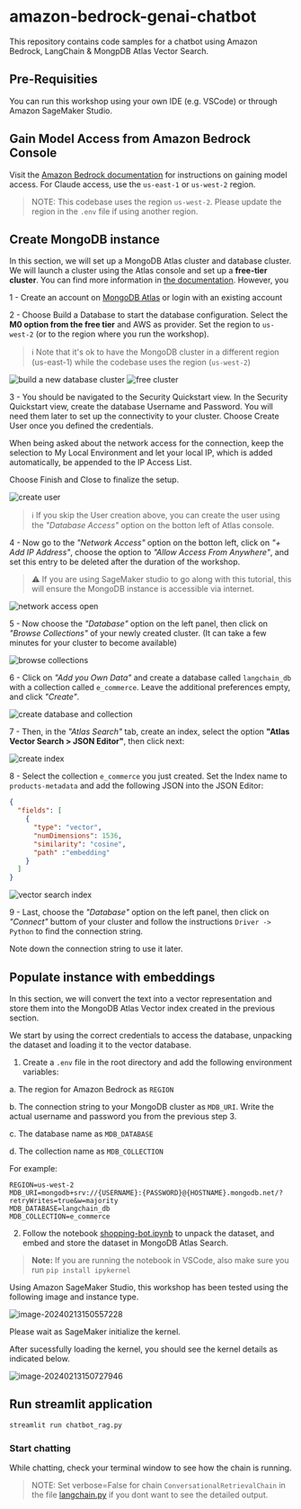 # amazon-bedrock-genai-chatbot

This repository contains code samples for a chatbot using Amazon Bedrock, LangChain & MongpDB Atlas Vector Search.



## Pre-Requisities

You can run this workshop using your own IDE (e.g. VSCode) or through Amazon SageMaker Studio. 



## Gain Model Access from Amazon Bedrock Console

Visit the [Amazon Bedrock documentation](https://docs.aws.amazon.com/bedrock/latest/userguide/model-access.html) for instructions on gaining model access. For Claude access, use the `us-east-1` or `us-west-2` region.

> NOTE: This codebase uses the region `us-west-2`. Please update the region in the `.env` file if using another region.

## Create MongoDB instance

In this section, we will set up a MongoDB Atlas cluster and database cluster. We will launch a cluster using the Atlas console and set up a **free-tier cluster**. You can find more information in [the documentation](https://www.mongodb.com/basics/create-database). However, you

1 - Create an account on [MongoDB Atlas](https://cloud.mongodb.com/) or login with an existing account

2 - Choose Build a Database to start the database configuration. Select the **M0 option from the free tier** and AWS as provider. Set the region to `us-west-2` (or to the region where you run the workshop).

> ℹ️ Note that it's ok to have the MongoDB cluster in a different region (us-east-1) while the codebase uses the region (`us-west-2`)

![build a new database cluster](images/mongodb-atlas-1.png)
![free cluster](images/mongodb-atlas-2.png)

3 - You should be navigated to the Security Quickstart view. In the Security Quickstart view, create the database Username and Password. You will need them later to set up the connectivity to your cluster. Choose Create User once you defined the credentials.

When being asked about the network access for the connection, keep the selection to My Local Environment and let your local IP, which is added automatically, be appended to the IP Access List.

Choose Finish and Close to finalize the setup.

![create user](images/mongodb-atlas-2-5.png)

> ℹ️ If you skip the User creation above, you can create the user using the _"Database Access"_ option on the botton left of Atlas console.

4 - Now go to the _"Network Access"_ option on the botton left, click on _"+ Add IP Address"_, choose the option to _"Allow Access From Anywhere"_, and set this entry to be deleted after the duration of the workshop.

> &#x26a0;&#xfe0f; If you are using SageMaker studio to go along with this tutorial, this will ensure the MongoDB instance is accessible via internet.

![network access open](images/mongodb-atlas-3.png)

5 - Now choose the _"Database"_ option on the left panel, then click on _"Browse Collections"_ of your newly created cluster. (It can take a few minutes for your cluster to become available)

![browse collections](images/mongodb-atlas-4.png)

6 - Click on _"Add you Own Data"_ and create a database called `langchain_db` with a collection called `e_commerce`. Leave the additional preferences empty, and click _"Create"_.

![create database and collection](images/mongodb-atlas-5.png)

7 - Then, in the _"Atlas Search"_ tab, create an index, select the option **"Atlas Vector Search > JSON Editor"**, then click next:

![create index](images/mongodb-atlas-6.png)

8 - Select the collection `e_commerce` you just created. Set the Index name to `products-metadata` and add the following JSON into the JSON Editor:

```json
{
  "fields": [
    {
      "type": "vector",
      "numDimensions": 1536,
      "similarity": "cosine",
      "path" :"embedding"
    }
  ]
}
```

![vector search index](images/mongodb-atlas-7.png)

9 - Last, choose the _"Database"_ option on the left panel, then click on _"Connect"_ buttom of your cluster and follow the instructions `Driver -> Python` to find the connection string.

Note down the connection string to use it later.

## Populate instance with embeddings

In this section, we will convert the text into a vector representation and store them into the MongoDB Atlas Vector index created in the previous section. 

We start by using the correct credentials to access the database, unpacking the dataset and loading it to the vector database.

1. Create a `.env` file in the root directory and add the following environment variables:

a. The region for Amazon Bedrock as `REGION`

b. The connection string to your MongoDB cluster as `MDB_URI`. Write the actual username and password you from the previous step 3.

c. The database name as `MDB_DATABASE`

d. The collection name as `MDB_COLLECTION`

For example:

```env
REGION=us-west-2
MDB_URI=mongodb+srv://{USERNAME}:{PASSWORD}@{HOSTNAME}.mongodb.net/?retryWrites=true&w=majority
MDB_DATABASE=langchain_db
MDB_COLLECTION=e_commerce
```



2. Follow the notebook [shopping-bot.ipynb](shopping-bot.ipynb) to unpack the dataset, and embed and store the dataset in MongoDB Atlas Search.

> **Note:** If you are running the notebook in VSCode, also make sure you run `pip install ipykernel`



Using Amazon SageMaker Studio, this workshop has been tested using the following image and instance type. 

![image-20240213150557228](./images/image-20240213150557228.png)

Please wait as SageMaker initialize the kernel.

After sucessfully loading the kernel, you should see the kernel details as indicated below. 

![image-20240213150727946](./images/image-20240213150727946.png)



## Run streamlit application

```bash
streamlit run chatbot_rag.py
```

### Start chatting

While chatting, check your terminal window to see how the chain is running.
> NOTE: Set verbose=False for chain `ConversationalRetrievalChain` in the file [langchain.py](utils/langchain.py) if you dont want to see the detailed output.
